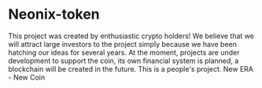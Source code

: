 # Neonix-token
This project was created by enthusiastic crypto holders!
We believe that we will attract large investors to the project simply because we have been hatching our ideas for several years.
At the moment, projects are under development to support the coin, its own financial system is planned, a blockchain will be created in the future.
This is a people's project. New ERA - New Coin
